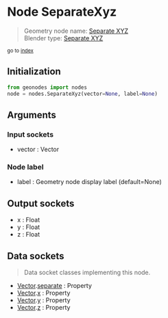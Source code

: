 
# Node SeparateXyz

> Geometry node name: [Separate XYZ](https://docs.blender.org/manual/en/latest/modeling/geometry_nodes/material/separate_xyz.html)<br>
  Blender type: [Separate XYZ](https://docs.blender.org/api/current/bpy.types.ShaderNodeSeparateXYZ.html)
  
<sub>go to [index](/docs/index.md)</sub>

## Initialization

```python
from geonodes import nodes
node = nodes.SeparateXyz(vector=None, label=None)
```



## Arguments


### Input sockets

- vector : Vector

### Node label

- label : Geometry node display label (default=None)

## Output sockets

- x : Float
- y : Float
- z : Float

## Data sockets

> Data socket classes implementing this node.
  
  
- [Vector](/docs/sockets/Vector.md).[separate](/docs/sockets/Vector.md#separate) : Property
- [Vector](/docs/sockets/Vector.md).[x](/docs/sockets/Vector.md#x) : Property
- [Vector](/docs/sockets/Vector.md).[y](/docs/sockets/Vector.md#y) : Property
- [Vector](/docs/sockets/Vector.md).[z](/docs/sockets/Vector.md#z) : Property
  
